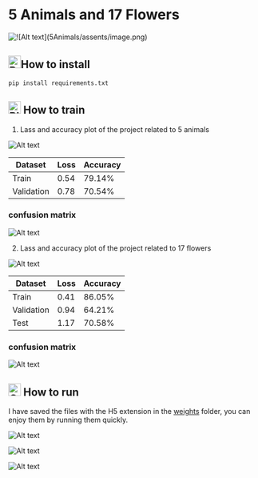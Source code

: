 # 5 Animals and 17 Flowers

![!\[Alt text\](5Animals/assents/image.png)](17Flowers/assents/image.png)


## <img src="https://raw.githubusercontent.com/Tarikul-Islam-Anik/Telegram-Animated-Emojis/main/Animals%20and%20Nature/Rose.webp" alt="Rose" width="25" height="25" />How to install


```
pip install requirements.txt
```

## <img src="https://raw.githubusercontent.com/Tarikul-Islam-Anik/Telegram-Animated-Emojis/main/Animals%20and%20Nature/Blossom.webp" alt="Blossom" width="25" height="25" /> How to train




1. Lass and accuracy  plot of the project related to 5 animals

![Alt text](5Animals/assents/output3.png)

| Dataset       | Loss        | Accuracy |
| -------       | ---         | ---      |
| Train         |    0.54   | 79.14%     | 
| Validation    |    0.78   | 70.54%     |

  ###  confusion matrix 

![Alt text](5Animals/assents/output2.png)

2. Lass and accuracy  plot of the project related to
17 flowers

![Alt text](17Flowers/assents/output.png)


| Dataset       | Loss      | Accuracy |
| -------       | ---       | ---      |
| Train         |    0.41   | 86.05%   | 
| Validation    |    0.94   | 64.21%   |
| Test          |    1.17   | 70.58%   | 


  ###  confusion matrix 

![Alt text](17Flowers/assents/output2.png)


## <img src="https://raw.githubusercontent.com/Tarikul-Islam-Anik/Telegram-Animated-Emojis/main/Animals%20and%20Nature/Cherry%20Blossom.webp" alt="Cherry Blossom" width="25" height="25" /> How to run



I have saved the files with the H5 extension in the [weights](https://drive.google.com/drive/folders/12bdbZoNq5lRNb9XbeVFOUfainYlblwzP?usp=drive_link) folder, you can enjoy them by running them quickly.


![Alt text](17Flowers/assents/1697894840509.jpg)

![Alt text](17Flowers/assents/1697894840503.jpg)

![Alt text](17Flowers/assents/1697894840495.jpg)
